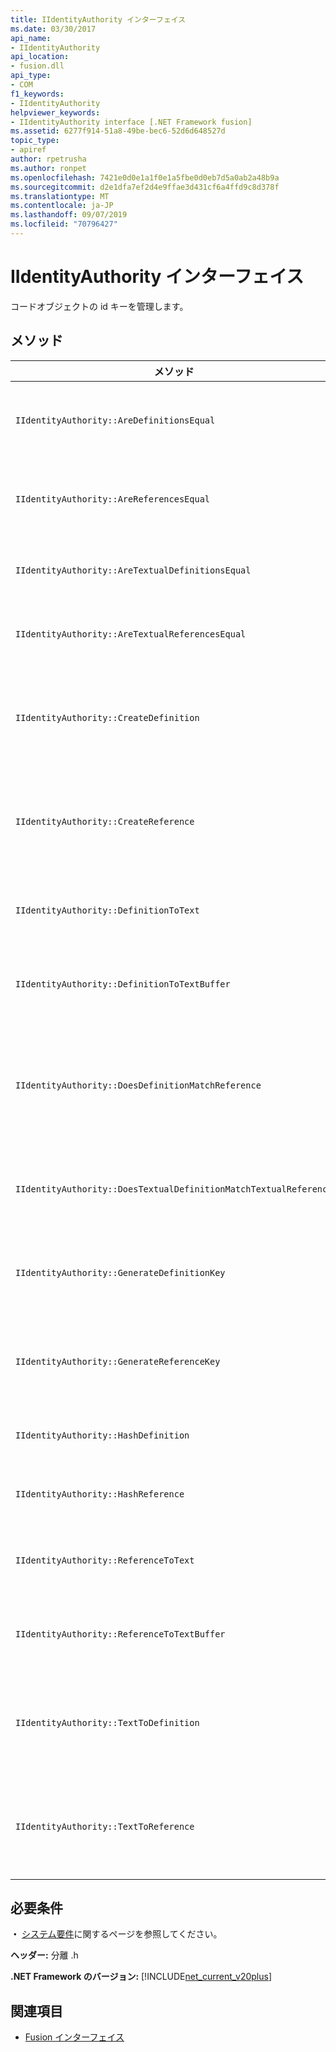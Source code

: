 ```yaml
---
title: IIdentityAuthority インターフェイス
ms.date: 03/30/2017
api_name:
- IIdentityAuthority
api_location:
- fusion.dll
api_type:
- COM
f1_keywords:
- IIdentityAuthority
helpviewer_keywords:
- IIdentityAuthority interface [.NET Framework fusion]
ms.assetid: 6277f914-51a8-49be-bec6-52d6d648527d
topic_type:
- apiref
author: rpetrusha
ms.author: ronpet
ms.openlocfilehash: 7421e0d0e1a1f0e1a5fbe0d0eb7d5a0ab2a48b9a
ms.sourcegitcommit: d2e1dfa7ef2d4e9ffae3d431cf6a4ffd9c8d378f
ms.translationtype: MT
ms.contentlocale: ja-JP
ms.lasthandoff: 09/07/2019
ms.locfileid: "70796427"
---
```

# <a name="iidentityauthority-interface"></a>IIdentityAuthority インターフェイス

コードオブジェクトの id キーを管理します。

## <a name="methods"></a>メソッド

|メソッド|説明|
|------------|-----------------|
|`IIdentityAuthority::AreDefinitionsEqual`|指定した2つの[IDefinitionIdentity](idefinitionidentity-interface.md)インスタンスが等しいかどうかを示す値を取得します。|
|`IIdentityAuthority::AreReferencesEqual`|指定した2つの[IReferenceIdentity](ireferenceidentity-interface.md)インスタンスが等しいかどうかを示す値を取得します。|
|`IIdentityAuthority::AreTextualDefinitionsEqual`|指定した2つの文字列定義 id 表現が等しいかどうかを示す値を取得します。|
|`IIdentityAuthority::AreTextualReferencesEqual`|指定した2つの文字列参照 id 表現が等しいかどうかを示す値を取得します。|
|`IIdentityAuthority::CreateDefinition`|現在のスコープ内のコード`IDefinitionIdentity`オブジェクトを表す新しいインスタンスへのポインターを取得します。|
|`IIdentityAuthority::CreateReference`|現在のスコープ内のコード`IReferenceIdentity`オブジェクトを表す新しいインスタンスへのポインターを取得します。|
|`IIdentityAuthority::DefinitionToText`|指定したの書式設定され`IDefinitionIdentity`た文字列バージョンを取得します。|
|`IIdentityAuthority::DefinitionToTextBuffer`|指定したワイド文字バッファーに、指定`IDefinitionIdentity`したの文字列バージョンを格納します。|
|`IIdentityAuthority::DoesDefinitionMatchReference`|指定した`IDefinitionIdentity`と`IReferenceIdentity`インスタンスが同じコードオブジェクトを参照しているかどうかを示す値を取得します。|
|`IIdentityAuthority::DoesTextualDefinitionMatchTextualReference`|指定した文字列が同じコードオブジェクトを参照しているかどうかを示す値を取得します。|
|`IIdentityAuthority::GenerateDefinitionKey`|指定`IDefinitionIdentity`したに対して新しく作成された文字列キーへのポインターを取得します。|
|`IIdentityAuthority::GenerateReferenceKey`|指定`IReferenceIdentity`したに対して新しく作成された文字列キーへのポインターを取得します。|
|`IIdentityAuthority::HashDefinition`|指定した`IDefinitionIdentity`のハッシュ値を取得します。|
|`IIdentityAuthority::HashReference`|指定した`IReferenceIdentity`のハッシュ値を取得します。|
|`IIdentityAuthority::ReferenceToText`|指定したの書式設定され`IReferenceIdentity`た文字列バージョンを取得します。|
|`IIdentityAuthority::ReferenceToTextBuffer`|指定したワイド文字バッファーに、指定`IReferenceIdentity`したの文字列バージョンを格納します。|
|`IIdentityAuthority::TextToDefinition`|指定した書式設定さ`IDefinitionIdentity`れた文字列から生成されたインスタンスへのインターフェイスポインターを取得します。|
|`IIdentityAuthority::TextToReference`|指定した書式設定さ`IReferenceIdentity`れた文字列から生成されたインスタンスへのインターフェイスポインターを取得します。|

## <a name="requirements"></a>必要条件

**・** [システム要件](../../get-started/system-requirements.md)に関するページを参照してください。

**ヘッダー:** 分離 .h

**.NET Framework のバージョン:** [!INCLUDE[net_current_v20plus](../../../../includes/net-current-v20plus-md.md)]

## <a name="see-also"></a>関連項目

- [Fusion インターフェイス](fusion-interfaces.md)
